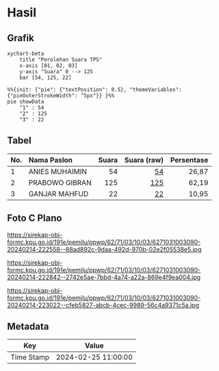 # Hasil

## Grafik

```mermaid
xychart-beta
    title "Perolehan Suara TPS"
    x-axis [01, 02, 03]
    y-axis "Suara" 0 --> 125
    bar [54, 125, 22]
```

```mermaid
%%{init: {"pie": {"textPosition": 0.5}, "themeVariables": {"pieOuterStrokeWidth": "5px"}} }%%
pie showData
    "1" : 54
    "2" : 125
    "3" : 22
```

## Tabel

| No. | Nama Paslon    | Suara | Suara (raw) | Persentase |
|:--- |:-------------- | -----:| -----------:| ----------:|
| 1   | ANIES MUHAIMIN | 54    | [54][p-1]   | 26,87      |
| 2   | PRABOWO GIBRAN | 125   | [125][p-2]  | 62,19      |
| 3   | GANJAR MAHFUD  | 22    | [22][p-3]   | 10,95      |


[p-1]: https://github.com/gigit-pemilu/pemilu-2024-62-kalimantan-tengah/blob/main/pilpres/hitung-suara/sub/62-kalimantan-tengah/sub/71-kota-palangkaraya/sub/03-jekan-raya/sub/1003-bukit-tunggal/sub/090-tps/sub/paslon-1.txt
[p-2]: https://github.com/gigit-pemilu/pemilu-2024-62-kalimantan-tengah/blob/main/pilpres/hitung-suara/sub/62-kalimantan-tengah/sub/71-kota-palangkaraya/sub/03-jekan-raya/sub/1003-bukit-tunggal/sub/090-tps/sub/paslon-2.txt
[p-3]: https://github.com/gigit-pemilu/pemilu-2024-62-kalimantan-tengah/blob/main/pilpres/hitung-suara/sub/62-kalimantan-tengah/sub/71-kota-palangkaraya/sub/03-jekan-raya/sub/1003-bukit-tunggal/sub/090-tps/sub/paslon-3.txt

## Foto C Plano

https://sirekap-obj-formc.kpu.go.id/191e/pemilu/ppwp/62/71/03/10/03/6271031003090-20240214-222558--88ad892c-9daa-492d-970b-02e2f05538e5.jpg

https://sirekap-obj-formc.kpu.go.id/191e/pemilu/ppwp/62/71/03/10/03/6271031003090-20240214-222842--2742e5ae-7bbd-4a74-a22a-869e4f9ea004.jpg

https://sirekap-obj-formc.kpu.go.id/191e/pemilu/ppwp/62/71/03/10/03/6271031003090-20240214-223022--cfeb5827-abcb-4cec-9989-56c4a9371c5a.jpg


## Metadata

| Key        | Value               |
| ---------- | ------------------- |
| Time Stamp | 2024-02-25 11:00:00 |



